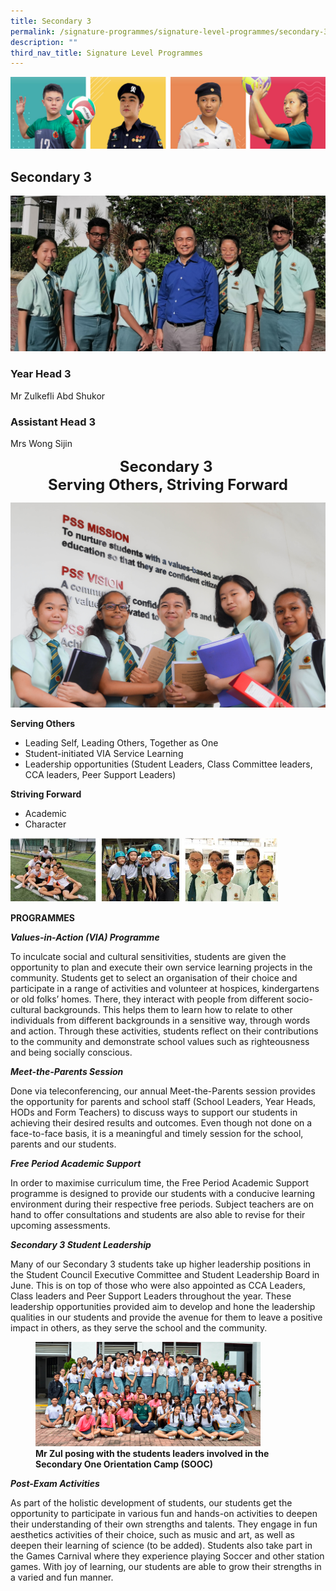 ```yaml
---
title: Secondary 3
permalink: /signature-programmes/signature-level-programmes/secondary-3/
description: ""
third_nav_title: Signature Level Programmes
---
```

![](/images/Our%20School/subbanner.jpg)

## Secondary 3

![](/images/Signature%20Programmes/Signature%20Level%20Programmes/Sec%203/YHSec3.jpg)

### Year Head 3


Mr Zulkefli Abd Shukor

  

### Assistant Head 3


Mrs Wong Sijin

<center>
<font size=5><b>Secondary 3 <br>  
	Serving Others, Striving Forward</b></font>
</center>

![](/images/Signature%20Programmes/Signature%20Level%20Programmes/Sec%203/Sec%203s.jpg)

**Serving Others**

*   Leading Self, Leading Others, Together as One
*   Student-initiated VIA Service Learning
*   Leadership opportunities (Student Leaders, Class Committee leaders, CCA leaders, Peer Support Leaders)

  

**Striving Forward**

*   Academic
*   Character


<img src="/images/Signature%20Programmes/Signature%20Level%20Programmes/Sec%203/sec%203%20signature%20level%20programmes.jpg"  
     style="width:85%">


**PROGRAMMES**

  

**_Values-in-Action (VIA) Programme_**

  

To inculcate social and cultural sensitivities, students are given the opportunity to plan and execute their own service learning projects in the community. Students get to select an organisation of their choice and participate in a range of activities and volunteer at hospices, kindergartens or old folks’ homes. There, they interact with people from different socio-cultural backgrounds. This helps them to learn how to relate to other individuals from different backgrounds in a sensitive way, through words and action. Through these activities, students reflect on their contributions to the community and demonstrate school values such as righteousness and being socially conscious.

  

  

**_Meet-the-Parents Session_**

  

Done via teleconferencing, our annual Meet-the-Parents session provides the opportunity for parents and school staff (School Leaders, Year Heads, HODs and Form Teachers) to discuss ways to support our students in achieving their desired results and outcomes. Even though not done on a face-to-face basis, it is a meaningful and timely session for the school, parents and our students.

  

  

**_Free Period Academic Support_**

  

In order to maximise curriculum time, the Free Period Academic Support programme is designed to provide our students with a conducive learning environment during their respective free periods. Subject teachers are on hand to offer consultations and students are also able to revise for their upcoming assessments.

  

  

**_Secondary 3 Student Leadership_**

  

Many of our Secondary 3 students take up higher leadership positions in the Student Council Executive Committee and Student Leadership Board in June. This is on top of those who were also appointed as CCA Leaders, Class leaders and Peer Support Leaders throughout the year. These leadership opportunities provided aim to develop and hone the leadership qualities in our students and provide the avenue for them to leave a positive impact in others, as they serve the school and the community.

<figure>
<img src="/images/Signature%20Programmes/Signature%20Level%20Programmes/Sec%203/DSC_1141.jpg" style="width:85%">
<figcaption> <strong> Mr Zul posing with the students leaders involved in the Secondary One Orientation Camp (SOOC)</strong> </figcaption>
</figure>

**_Post-Exam Activities_**

  

As part of the holistic development of students, our students get the opportunity to participate in various fun and hands-on activities to deepen their understanding of their own strengths and talents. They engage in fun aesthetics activities of their choice, such as music and art, as well as deepen their learning of science (to be added). Students also take part in the Games Carnival where they experience playing Soccer and other station games. With joy of learning, our students are able to grow their strengths in a varied and fun manner.